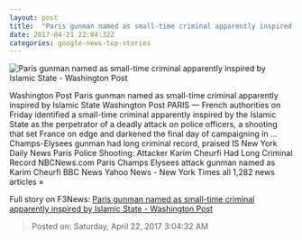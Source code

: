 ```yaml
---
layout: post
title:  "Paris gunman named as small-time criminal apparently inspired by Islamic State - Washington Post"
date: 2017-04-21 22:04:32Z
categories: google-news-top-stories
---
```


![Paris gunman named as small-time criminal apparently inspired by Islamic State - Washington Post](https://img.washingtonpost.com/rf/image_1484w/2010-2019/WashingtonPost/2017/04/21/Foreign/Images/France_Paris_Police_Shot_53066-f67de.jpg)

Washington Post Paris gunman named as small-time criminal apparently inspired by Islamic State Washington Post PARIS — French authorities on Friday identified a small-time criminal apparently inspired by the Islamic State as the perpetrator of a deadly attack on police officers, a shooting that set France on edge and darkened the final day of campaigning in ... Champs-Elysees gunman had long criminal record, praised IS New York Daily News Paris Police Shooting: Attacker Karim Cheurfi Had Long Criminal Record NBCNews.com Paris Champs Elysees attack gunman named as Karim Cheurfi BBC News Yahoo News - New York Times all 1,282 news articles »


Full story on F3News: [Paris gunman named as small-time criminal apparently inspired by Islamic State - Washington Post](http://www.f3nws.com/n/Ek22hC)

> Posted on: Saturday, April 22, 2017 3:04:32 AM
